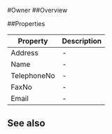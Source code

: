 #Owner
##Overview



##Properties
<table class="table table-condensed table-bordered">
    <thead>
<tr>
<th>Property</th>
<th>Description</th>
</tr>
</thead>
<tbody>
<tr><td>Address</td><td> - </td></tr>
<tr><td>Name</td><td> - </td></tr>
<tr><td>TelephoneNo</td><td> - </td></tr>
<tr><td>FaxNo</td><td> - </td></tr>
<tr><td>Email</td><td> - </td></tr>
</tbody></table>



## See also

